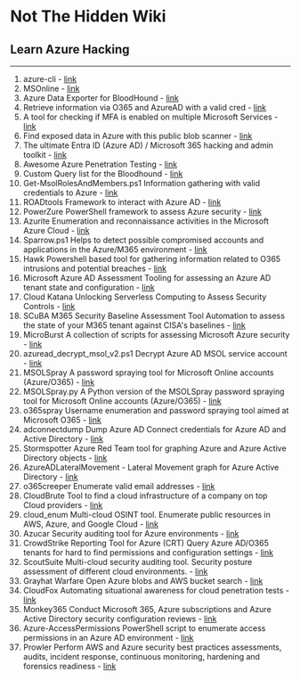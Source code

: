 # Not The Hidden Wiki

## Learn Azure Hacking
-----

1. azure-cli - [link](https://github.com/Azure/azure-cli)
2. MSOnline - [link](https://learn.microsoft.com/en-us/powershell/module/msonline/?view=azureadps-1.0)
3. Azure Data Exporter for BloodHound - [link](https://github.com/BloodHoundAD/AzureHound)
4. Retrieve information via O365 and AzureAD with a valid cred - [link](https://github.com/nyxgeek/o365recon)
5. A tool for checking if MFA is enabled on multiple Microsoft Services - [link](https://github.com/dafthack/MFASweep)
6. Find exposed data in Azure with this public blob scanner - [link](https://github.com/cyberark/blobhunter)
7. The ultimate Entra ID (Azure AD) / Microsoft 365 hacking and admin toolkit - [link](https://aadinternals.com/aadinternals/)
8. Awesome Azure Penetration Testing - [link](https://github.com/Kyuu-Ji/Awesome-Azure-Pentest#enumeration)
9. Custom Query list for the Bloodhound - [link](https://github.com/hausec/Bloodhound-Custom-Queries)
10. Get-MsolRolesAndMembers.ps1 Information gathering with valid credentials to Azure - [link](https://gist.github.com/ciphertxt/2036e614edf4bf920796059017fbbc3d)
11. ROADtools Framework to interact with Azure AD - [link](https://github.com/dirkjanm/ROADtools)
12. PowerZure PowerShell framework to assess Azure security - [link](https://github.com/hausec/PowerZure)
13. Azurite Enumeration and reconnaissance activities in the Microsoft Azure Cloud - [link](https://github.com/FSecureLABS/Azurite)
14. Sparrow.ps1 Helps to detect possible compromised accounts and applications in the Azure/M365 environment - [link](https://github.com/cisagov/Sparrow)
15. Hawk Powershell based tool for gathering information related to O365 intrusions and potential breaches - [link](https://github.com/T0pCyber/hawk)
16. Microsoft Azure AD Assessment Tooling for assessing an Azure AD tenant state and configuration - [link](https://github.com/AzureAD/AzureADAssessment)
17. Cloud Katana Unlocking Serverless Computing to Assess Security Controls -  [link](https://github.com/Azure/Cloud-Katana)
18. SCuBA M365 Security Baseline Assessment Tool Automation to assess the state of your M365 tenant against CISA's baselines - [link](https://github.com/cisagov/ScubaGear)
19. MicroBurst A collection of scripts for assessing Microsoft Azure security - [link](https://github.com/NetSPI/MicroBurst)
20. azuread_decrypt_msol_v2.ps1 Decrypt Azure AD MSOL service account - [link](https://gist.github.com/xpn/f12b145dba16c2eebdd1c6829267b90c)
21. MSOLSpray A password spraying tool for Microsoft Online accounts (Azure/O365) - [link](https://github.com/dafthack/MSOLSpray)
22. MSOLSpray.py A Python version of the MSOLSpray password spraying tool for Microsoft Online accounts (Azure/O365) - [link](https://github.com/MartinIngesen/MSOLSpray)
23. o365spray Username enumeration and password spraying tool aimed at Microsoft O365 - [link](https://github.com/0xZDH/o365spray)
24. adconnectdump Dump Azure AD Connect credentials for Azure AD and Active Directory - [link](https://github.com/fox-it/adconnectdump)
25. Stormspotter  Azure Red Team tool for graphing Azure and Azure Active Directory objects - [link](https://github.com/Azure/Stormspotter)
26. AzureADLateralMovement - Lateral Movement graph for Azure Active Directory - [link](https://github.com/talmaor/AzureADLateralMovement)
27. o365creeper Enumerate valid email addresses  - [link](https://github.com/LMGsec/o365creeper)
28. CloudBrute Tool to find a cloud infrastructure of a company on top Cloud providers - [link](https://github.com/0xsha/CloudBrute)
29. cloud_enum Multi-cloud OSINT tool. Enumerate public resources in AWS, Azure, and Google Cloud - [link](https://github.com/initstring/cloud_enum)
30. Azucar Security auditing tool for Azure environments - [link](https://github.com/nccgroup/azucar)
31. CrowdStrike Reporting Tool for Azure (CRT) Query Azure AD/O365 tenants for hard to find permissions and configuration settings - [link](https://github.com/CrowdStrike/CRT)
32. ScoutSuite Multi-cloud security auditing tool. Security posture assessment of different cloud environments. - [link](https://github.com/nccgroup/ScoutSuite)
33. Grayhat Warfare Open Azure blobs and AWS bucket search - [link](https://buckets.grayhatwarfare.com/)
34. CloudFox Automating situational awareness for cloud penetration tests - [link](https://github.com/BishopFox/cloudfox)
35. Monkey365 Conduct Microsoft 365, Azure subscriptions and Azure Active Directory security configuration reviews - [link](https://github.com/silverhack/monkey365)
36. Azure-AccessPermissions PowerShell script to enumerate access permissions in an Azure AD environment - [link](https://github.com/csandker/Azure-AccessPermissions)
37. Prowler Perform AWS and Azure security best practices assessments, audits, incident response, continuous monitoring, hardening and forensics readiness - [link](https://github.com/prowler-cloud/prowler)
